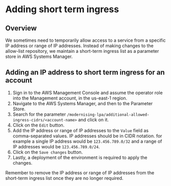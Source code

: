 # Adding short term ingress

## Overview

We sometimes need to temporarily allow access to a service from a specific IP address or range of IP addresses. Instead of making changes to the allow-list repository, we maintain a short-term ingress list as a parameter store in AWS Systems Manager.

## Adding an IP address to short term ingress for an account

1. Sign in to the AWS Management Console and assume the operator role into the Management account, in the us-east-1 region.
1. Navigate to the AWS Systems Manager, and then to the Parameter Store.
1. Search for the parameter `/modernising-lpa/additional-allowed-ingress-cidrs/<account-name>` and click on it.
1. Click on the `Edit` button.
1. Add the IP address or range of IP addresses to the `Value` field as comma-separated values. IP addresses should be in CIDR notation. for example a single IP address would be `123.456.789.0/32` and a range of IP addresses would be `123.456.789.0/24`.
1. Click on the `Save changes` button.
1. Lastly, a deployment of the environment is required to apply the changes.

Remember to remove the IP address or range of IP addresses from the short-term ingress list once they are no longer required.
